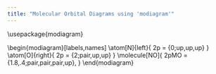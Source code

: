 ```yaml
---
title: "Molecular Orbital Diagrams using 'modiagram'"
---
```

\usepackage{modiagram}

\begin{modiagram}[labels,names]
  \atom[N]{left}{ 2p = {0;up,up,up} }
  \atom[O]{right}{ 2p = {2;pair,up,up} }
  \molecule[NO]{
    2pMO = {1.8,.4;pair,pair,pair,up},
  }
\end{modiagram}